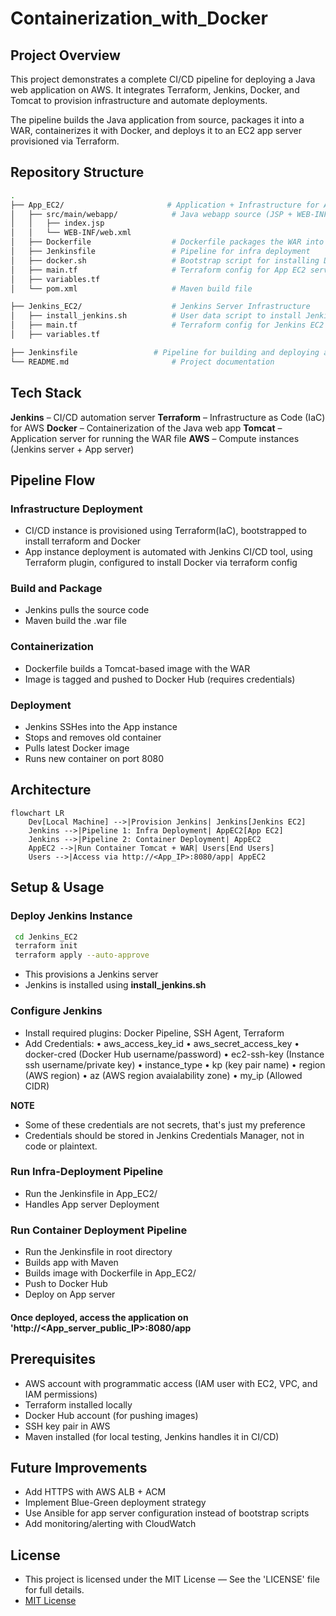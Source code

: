 # Containerization_with_Docker
## Project Overview

This project demonstrates a complete CI/CD pipeline for deploying a Java web application on AWS.
It integrates Terraform, Jenkins, Docker, and Tomcat to provision infrastructure and automate deployments.

The pipeline builds the Java application from source, packages it into a WAR, containerizes it with Docker, and deploys it to an EC2 app server provisioned via Terraform.

## Repository Structure
```bash
.
├── App_EC2/                       # Application + Infrastructure for App Server
│   ├── src/main/webapp/            # Java webapp source (JSP + WEB-INF)
│   │   ├── index.jsp
│   │   └── WEB-INF/web.xml
│   ├── Dockerfile                  # Dockerfile packages the WAR into a Tomcat image (supports multi-stage builds if extended)
│   ├── Jenkinsfile                 # Pipeline for infra deployment
│   ├── docker.sh                   # Bootstrap script for installing Docker
│   ├── main.tf                     # Terraform config for App EC2 server
│   ├── variables.tf
│   └── pom.xml                     # Maven build file

├── Jenkins_EC2/                    # Jenkins Server Infrastructure
│   ├── install_jenkins.sh          # User data script to install Jenkins
│   ├── main.tf                     # Terraform config for Jenkins EC2
│   ├── variables.tf

├── Jenkinsfile                 # Pipeline for building and deploying app
└── README.md                       # Project documentation
```
## Tech Stack

**Jenkins** – CI/CD automation server
**Terraform** – Infrastructure as Code (IaC) for AWS
**Docker** – Containerization of the Java web app
**Tomcat** – Application server for running the WAR file
**AWS** – Compute instances (Jenkins server + App server)

## Pipeline Flow

### Infrastructure Deployment 
- CI/CD instance is provisioned using Terraform(IaC), bootstrapped to install terraform and Docker
- App instance deployment is automated with Jenkins CI/CD tool, using Terraform plugin, configured to install Docker via terraform config 

### Build and Package
- Jenkins pulls the source code
- Maven build the .war file

### Containerization 
- Dockerfile builds a Tomcat-based image with the WAR
- Image is tagged and pushed to Docker Hub (requires credentials)

### Deployment
- Jenkins SSHes into the App instance
- Stops and removes old container
- Pulls latest Docker image
- Runs new container on port 8080



## Architecture
```mermaid
flowchart LR
    Dev[Local Machine] -->|Provision Jenkins| Jenkins[Jenkins EC2]
    Jenkins -->|Pipeline 1: Infra Deployment| AppEC2[App EC2]
    Jenkins -->|Pipeline 2: Container Deployment| AppEC2
    AppEC2 -->|Run Container Tomcat + WAR| Users[End Users]
    Users -->|Access via http://<App_IP>:8080/app| AppEC2
```


## Setup & Usage

### Deploy Jenkins Instance 
```bash 
 cd Jenkins_EC2
 terraform init
 terraform apply --auto-approve
 ```
 - This provisions a Jenkins server
 - Jenkins is installed using **install_jenkins.sh** 

 ### Configure Jenkins
 - Install required plugins: Docker Pipeline, SSH Agent, Terraform
- Add Credentials: 
• aws_access_key_id
• aws_secret_access_key
• docker-cred (Docker Hub username/password)
• ec2-ssh-key (Instance ssh username/private key)
• instance_type
• kp (key pair name)
• region (AWS region)
• az (AWS region avaialability zone)
• my_ip (Allowed CIDR)
 
**NOTE** 
- Some of these credentials are not secrets, that's just my preference 
- Credentials should be stored in Jenkins Credentials Manager, not in code or plaintext.

### Run Infra-Deployment Pipeline 
- Run the Jenkinsfile in App_EC2/
- Handles App server Deployment 

### Run Container Deployment Pipeline
- Run the Jenkinsfile in root directory
- Builds app with Maven
- Builds image with Dockerfile in App_EC2/
- Push to Docker Hub
- Deploy on App server

#### Once deployed, access the application on 'http://<App_server_public_IP>:8080/app

## Prerequisites
- AWS account with programmatic access (IAM user with EC2, VPC, and IAM permissions)
- Terraform installed locally
- Docker Hub account (for pushing images)
- SSH key pair in AWS
- Maven installed (for local testing, Jenkins handles it in CI/CD)

## Future Improvements
- Add HTTPS with AWS ALB + ACM
- Implement Blue-Green deployment strategy
- Use Ansible for app server configuration instead of bootstrap scripts
- Add monitoring/alerting with CloudWatch


## License

- This project is licensed under the MIT License — See the 'LICENSE' file for full details.
- [MIT License](./LICENSE)


